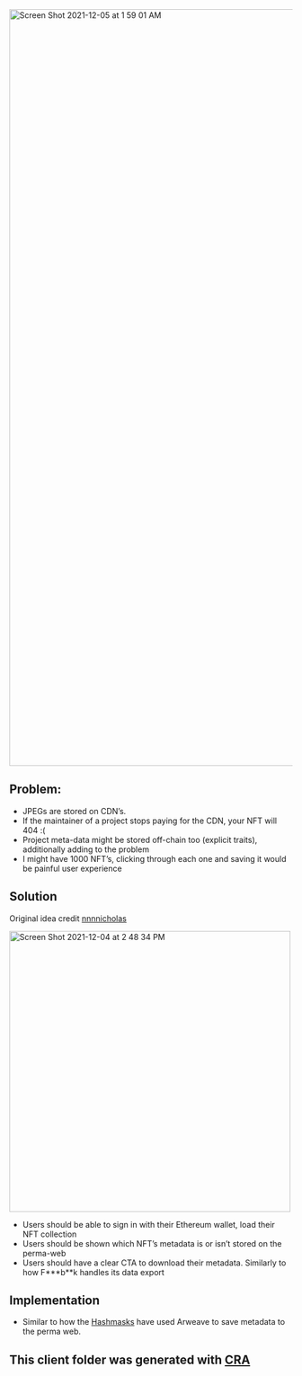 <img width="1347" alt="Screen Shot 2021-12-05 at 1 59 01 AM" src="https://user-images.githubusercontent.com/2502947/144736993-26371282-4178-4982-a48c-76fea0c0482f.png">

## Problem:

- JPEGs are stored on CDN’s.
- If the maintainer of a project stops paying for the CDN, your NFT will 404 :(
- Project meta-data might be stored off-chain too (explicit traits), additionally adding to the problem
- I might have 1000 NFT’s, clicking through each one and saving it would be painful user experience

## Solution

Original idea credit [nnnnicholas](https://twitter.com/nnnnicholas)

<img width="500" alt="Screen Shot 2021-12-04 at 2 48 34 PM" src="https://user-images.githubusercontent.com/2502947/144722722-b073deca-5951-4713-8014-4c9dc6b5966e.png">

- Users should be able to sign in with their Ethereum wallet, load their NFT collection
- Users should be shown which NFT’s metadata is or isn’t stored on the perma-web
- Users should have a clear CTA to download their metadata. Similarly to how F**\*b**k handles its data export

## Implementation

- Similar to how the [Hashmasks](https://thehashmasks.medium.com/on-permanence-of-the-hashmasks-artwork-50abd16baa55) have used Arweave to save metadata to the perma web.

## This client folder was generated with [CRA](https://github.com/facebook/create-react-app)
